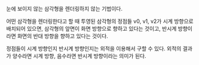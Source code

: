 눈에 보이지 않는 삼각형을 렌더링하지 않는 기법이다. 

어떤 삼각형을 렌더링한다고 할 때 투영된 삼각형의 정점들 v0, v1, v2가 시계 방향으로 배치되어 있으면, 삼각형의 앞면이 화면 방향으로 향하고 있다는 것이고, 반시계 방향이라면 화면의 반대 방향을 향하고 있다는 것이다. 

정점들이 시계 방향인지 반시계 방향인지는 외적을 이용해서 구할 수 있다. 외적의 결과가 양수라면 시계 방향, 음수라면 반시계 방향이라는 의미가 된다. 
